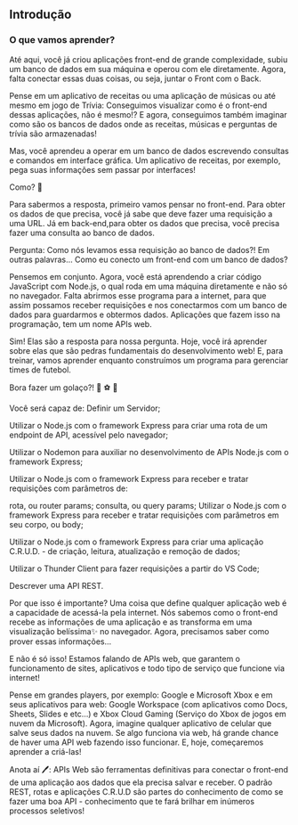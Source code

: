 ## Introdução
### O que vamos aprender?
Até aqui, você já criou aplicações front-end de grande complexidade, subiu um banco de dados em sua máquina e operou com ele diretamente. Agora, falta conectar essas duas coisas, ou seja, juntar o Front com o Back.

Pense em um aplicativo de receitas ou uma aplicação de músicas ou até mesmo em jogo de Trívia: Conseguimos visualizar como é o front-end dessas aplicações, não é mesmo!? E agora, conseguimos também imaginar como são os bancos de dados onde as receitas, músicas e perguntas de trívia são armazenadas!

Mas, você aprendeu a operar em um banco de dados escrevendo consultas e comandos em interface gráfica. Um aplicativo de receitas, por exemplo, pega suas informações sem passar por interfaces!

Como? 🤔

Para sabermos a resposta, primeiro vamos pensar no front-end. Para obter os dados de que precisa, você já sabe que deve fazer uma requisição a uma URL. Já em back-end,para obter os dados que precisa, você precisa fazer uma consulta ao banco de dados.

Pergunta: Como nós levamos essa requisição ao banco de dados?! Em outras palavras… Como eu conecto um front-end com um banco de dados?

Pensemos em conjunto. Agora, você está aprendendo a criar código JavaScript com Node.js, o qual roda em uma máquina diretamente e não só no navegador. Falta abrirmos esse programa para a internet, para que assim possamos receber requisições e nos conectarmos com um banco de dados para guardarmos e obtermos dados. Aplicações que fazem isso na programação, tem um nome APIs web.

Sim! Elas são a resposta para nossa pergunta. Hoje, você irá aprender sobre elas que são pedras fundamentais do desenvolvimento web! E, para treinar, vamos aprender enquanto construímos um programa para gerenciar times de futebol.

Bora fazer um golaço?! 🦶 ⚽ 🧤


Você será capaz de:
Definir um Servidor;

Utilizar o Node.js com o framework Express para criar uma rota de um endpoint de API, acessível pelo navegador;

Utilizar o Nodemon para auxiliar no desenvolvimento de APIs Node.js com o framework Express;

Utilizar o Node.js com o framework Express para receber e tratar requisições com parâmetros de:

rota, ou router params;
consulta, ou query params;
Utilizar o Node.js com o framework Express para receber e tratar requisições com parâmetros em seu corpo, ou body;

Utilizar o Node.js com o framework Express para criar uma aplicação C.R.U.D. - de criação, leitura, atualização e remoção de dados;

Utilizar o Thunder Client para fazer requisições a partir do VS Code;

Descrever uma API REST.

Por que isso é importante?
Uma coisa que define qualquer aplicação web é a capacidade de acessá-la pela internet. Nós sabemos como o front-end recebe as informações de uma aplicação e as transforma em uma visualização belíssima✨ no navegador. Agora, precisamos saber como prover essas informações…

E não é só isso! Estamos falando de APIs web, que garantem o funcionamento de sites, aplicativos e todo tipo de serviço que funcione via internet!

Pense em grandes players, por exemplo: Google e Microsoft Xbox e em seus aplicativos para web: Google Workspace (com aplicativos como Docs, Sheets, Slides e etc…) e Xbox Cloud Gaming (Serviço do Xbox de jogos em nuvem da Microsoft). Agora, imagine qualquer aplicativo de celular que salve seus dados na nuvem. Se algo funciona via web, há grande chance de haver uma API web fazendo isso funcionar. E, hoje, começaremos aprender a criá-las!

Anota aí 🖊: APIs Web são ferramentas definitivas para conectar o front-end de uma aplicação aos dados que ela precisa salvar e receber. O padrão REST, rotas e aplicações C.R.U.D são partes do conhecimento de como se fazer uma boa API - conhecimento que te fará brilhar em inúmeros processos seletivos!